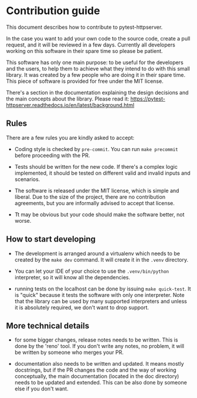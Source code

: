 # Contribution guide

This document describes how to contribute to pytest-httpserver.

In the case you want to add your own code to the source code, create a pull
request, and it will be reviewed in a few days. Currently all developers working
on this software in their spare time so please be patient.

This software has only one main purpose: to be useful for the developers and the
users, to help them to achieve what they intend to do with this small library.
It was created by a few people who are doing it in their spare time. This piece
of software is provided for free under the MIT license.

There's a section in the documentation explaining the design decisions and the main
concepts about the library. Please read it:
https://pytest-httpserver.readthedocs.io/en/latest/background.html


## Rules

There are a few rules you are kindly asked to accept:

* Coding style is checked by `pre-commit`. You can run `make precommit` before proceeding
  with the PR.

* Tests should be written for the new code. If there's a complex logic
  implemented, it should be tested on different valid and invalid inputs and
  scenarios.

* The software is released under the MIT license, which is simple and liberal.
  Due to the size of the project, there are no contribution agreements, but you
  are informally advised to accept that license.

* Tt may be obvious but your code should make the software better, not worse.

## How to start developing

* The development is arranged around a virtualenv which needs to be created by
  the `make dev` command. It will create it in the `.venv` directory.

* You can let your IDE of your choice to use the `.venv/bin/python` interpreter,
  so it will know all the dependencies.

* running tests on the localhost can be done by issuing `make quick-test`. It is
  "quick" because it tests the software with only one interpreter. Note that the
  library can be used by many supported interpreters and unless it is absolutely
  required, we don't want to drop support.

## More technical details

* for some bigger changes, release notes needs to be written. This is done by
  the 'reno' tool. If you don't write any notes, no problem, it will be written
  by someone who merges your PR.

* documentation also needs to be written and updated. It means mostly
  docstrings, but if the PR changes the code and the way of working
  conceptually, the main documentation (located in the doc directory) needs to
  be updated and extended. This can be also done by someone else if you don't
  want.
